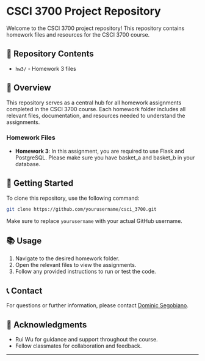 # CSCI 3700 Project Repository

Welcome to the CSCI 3700 project repository! This repository contains homework files and resources for the CSCI 3700 course.

## 📂 Repository Contents


- `hw3/` - Homework 3 files

## 📝 Overview

This repository serves as a central hub for all homework assignments completed in the CSCI 3700 course. Each homework folder includes all relevant files, documentation, and resources needed to understand the assignments.

### Homework Files


- **Homework 3**: In this assignment, you are required to use Flask and PostgreSQL. Please make sure you have basket_a and basket_b in your database.


## 🚀 Getting Started

To clone this repository, use the following command:

```bash
git clone https://github.com/yourusername/csci_3700.git
```

Make sure to replace `yourusername` with your actual GitHub username.

## 📚 Usage

1. Navigate to the desired homework folder.
2. Open the relevant files to view the assignments.
3. Follow any provided instructions to run or test the code.

## 📞 Contact

For questions or further information, please contact [Dominic Segobiano](segobianod23@students.ecu.edu).

## 💬 Acknowledgments

- Rui Wu for guidance and support throughout the course.
- Fellow classmates for collaboration and feedback.

---

